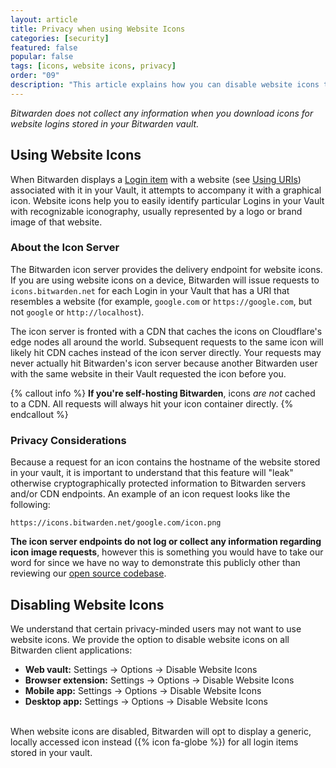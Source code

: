 ```yaml
---
layout: article
title: Privacy when using Website Icons
categories: [security]
featured: false
popular: false
tags: [icons, website icons, privacy]
order: "09"
description: "This article explains how you can disable website icons to enhance your privacy when using Bitwarden."
---
```


*Bitwarden does not collect any information when you download icons for website logins stored in your Bitwarden vault.*

## Using Website Icons

When Bitwarden displays a [Login item]({{site.baseurl}}/article/managing-items) with a website (see [Using URIs]({{site.baseurl}}/article/uri-match-detection)) associated with it in your Vault, it attempts to accompany it with a graphical icon. Website icons help you to easily identify particular Logins in your Vault with recognizable iconography, usually represented by a logo or brand image of that website.

### About the Icon Server

The Bitwarden icon server provides the delivery endpoint for website icons. If you are using website icons on a device, Bitwarden will issue requests to `icons.bitwarden.net` for each Login in your Vault that has a URI that resembles a website (for example, `google.com` or `https://google.com`, but not `google` or `http://localhost`).

The icon server is fronted with a CDN that caches the icons on Cloudflare's edge nodes all around the world. Subsequent requests to the same icon will likely hit CDN caches instead of the icon server directly. Your requests may never actually hit Bitwarden's icon server because another Bitwarden user with the same website in their Vault requested the icon before you.

{% callout info %}
**If you're self-hosting Bitwarden**, icons *are not* cached to a CDN. All requests will always hit your icon container directly.
{% endcallout %}

### Privacy Considerations

Because a request for an icon contains the hostname of the website stored in your vault, it is important to understand that this feature will "leak" otherwise cryptographically protected information to Bitwarden servers and/or CDN endpoints. An example of an icon request looks like the following:

`https://icons.bitwarden.net/google.com/icon.png`

**The icon server endpoints do not log or collect any information regarding icon image requests**, however this is something you would have to take our word for since we have no way to demonstrate this publicly other than reviewing our [open source codebase](https://github.com/bitwarden).

## Disabling Website Icons

We understand that certain privacy-minded users may not want to use website icons. We provide the option to disable website icons on all Bitwarden client applications:

- **Web vault:** Settings &rarr; Options &rarr; Disable Website Icons
- **Browser extension:** Settings &rarr; Options &rarr; Disable Website Icons
- **Mobile app:** Settings &rarr; Options &rarr; Disable Website Icons
- **Desktop app:** Settings &rarr; Options &rarr; Disable Website Icons

<br>
When website icons are disabled, Bitwarden will opt to display a generic, locally accessed icon instead ({% icon fa-globe %}) for all login items stored in your vault.
